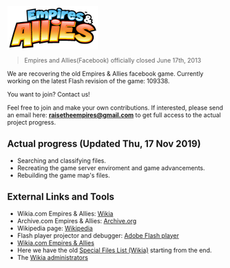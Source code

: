 ![Empires & Allies](art/Empires_&_Allies_logo.png "Empires & Allies logo")
> Empires and Allies(Facebook) officially closed June 17th, 2013

We are recovering the old Empires & Allies facebook game. Currently working on the latest Flash revision of the game: 109338.

You want to join? Contact us!

Feel free to join and make your own contributions. If interested, please send an email here: **raisetheempires@gmail.com** to get full access to the actual project progress.

## Actual progress (Updated Thu, 17 Nov 2019)
- Searching and classifying files.
- Recreating the game server enviroment and game advancements.
- Rebuilding the game map's files.

## External Links and Tools
- Wikia.com Empires & Allies: [Wikia](http://empiresandallies.wikia.com/wiki/Empires_%26_Allies_Wiki/Main_2)
- Archive.com Empires & Allies: [Archive.org](https://archive.org/details/EmpiresAllies)
- Wikipedia page: [Wikipedia](https://en.wikipedia.org/wiki/Empires_%26_Allies)
- Flash player projector and debugger: [Adobe Flash player](https://www.adobe.com/support/flashplayer/debug_downloads.html)
- [Wikia.com Empires & Allies](http://empiresandallies.wikia.com/wiki/Empires_%26_Allies_Wiki/Main_2)
- Here we have the old [Special Files List (Wikia)](http://empiresandallies.wikia.com/wiki/Special:ListFiles?dir=prev) starting from the end. 
- The [Wikia administrators](http://empiresandallies.wikia.com/wiki/Wiki_Administrators)
